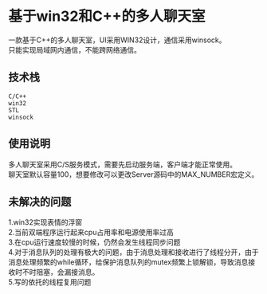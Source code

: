 # 基于win32和C++的多人聊天室

一款基于C++的多人聊天室，UI采用WIN32设计，通信采用winsock。<br>
只能实现局域网内通信，不能跨网络通信。<br>

## 技术栈
`C/C++`<br>
`win32`<br>
`STL`<br>
`winsock`<br>


## 使用说明
多人聊天室采用C/S服务模式，需要先启动服务端，客户端才能正常使用。<br>
聊天室默认容量100，想要修改可以更改Server源码中的MAX_NUMBER宏定义。<br>



## 未解决的问题
1.win32实现表情的浮窗<br>
2.当前双端程序运行起来cpu占用率和电源使用率过高<br>
3.在cpu运行速度较慢的时候，仍然会发生线程同步问题<br>
4.对于消息队列的处理有极大的问题，由于消息处理和接收进行了线程分开，由于消息处理频繁的while循环，给保护消息队列的mutex频繁上锁解锁，导致消息接收时不时阻塞，会漏接消息。<br>
5.写的依托的线程复用问题<br>



